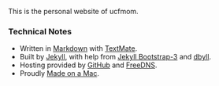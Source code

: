 This is the personal website of ucfmom.

### Technical Notes

* Written in <a href="http://daringfireball.net/projects/markdown/">Markdown</a> with <a href="http://macromates.com">TextMate</a>.
* Built by <a href="http://jekyllrb.com/news/">Jekyll</a>, with help from <a href="http://jekyllbootstrap3.tk" target="_blank" title="The Definitive Jekyll Blogging Framework">Jekyll Bootstrap-3</a> and <a href="https://github.com/jekyll-bootstrap-3/dbyll">dbyll</a>.
* Hosting provided by <a href="http://www.github.com">GitHub</a> and <a href="http://freedns.afraid.org">FreeDNS</a>.
* Proudly <a href="http://store.apple.com">Made on a Mac</a>.